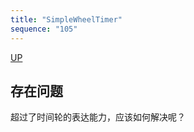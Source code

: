 ```yaml
---
title: "SimpleWheelTimer"
sequence: "105"
---
```


[UP](/netty.html)

## 存在问题

超过了时间轮的表达能力，应该如何解决呢？
